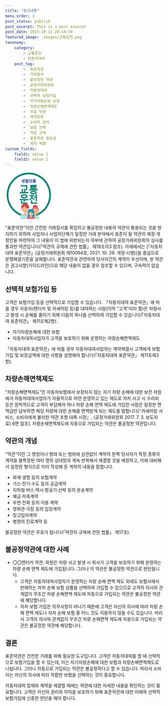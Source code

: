 ```yaml
---
title: "참고내용"
menu_order: 1
post_status: publish
post_excerpt: This is a post excerpt
post_date: 2023-10-11 20:14:59
featured_image: _images/교통운전.png
taxonomy:
    category:
        - 교통운전
        - 자동차대여
    post_tag:
        -  표준약관
        -  거래질서
        -  불공정한 약관
        -  공정거래위원회
        -  자동차대여
        -  선택적 보험가입
        -  자기차량손해 보험
        -  차량손해면책제도
        -  무효 약관
        -  계약조항
        -  소비자 권리
        -  보험 선택
        -  약관 규제
        -  표준약관 중요성
        -  계약 체결
custom_fields:
    field1: value 1
    field2: value 2
---
```


![교통운전](/_images/교통운전.png)

“표준약관”이란 건전한 거래질서를 확립하고 불공정한 내용의 약관이 통용되는 것을 방지하기 위하여 사업자나 사업자단체가 일정한 거래 분야에서 표준이 될 약관의 제정·개정안을 마련하여 그 내용이 이 법에 위반되는지 여부에 관하여 공정거래위원회의 심사를 통과한 약관입니다(「약관의 규제에 관한 법률」 제19조의3 참조).
아래에서는 [「자동차대여 표준약관」(공정거래위원회 제10064호, 2021. 10. 29. 개정·시행)]을 중심으로 분쟁해결기준을 살펴봅니다.
표준약관과 관련하여 당사자간의 계약이 우선이며, 본 약관은 권고사항(가이드라인)으로 해당 내용이 없을 경우 참조할 수 있으며, 구속력이 없습니다.

## 선택적 보험가입 등  
고객은 보험가입 등을 선택적으로 가입할 수 있습니다. 
「자동차대여 표준약관」에 따를 경우 자동차(렌터카 및 카셰어링 등)를 대여하는 사람(이하 “고객”이라 함)은 차량사고 발생 시 손해를 줄이기 위해 다음의 하나를 선택하여 가입할 수 있습니다(「자동차대여 표준약관」 제11조제2항).
- 자기차량손해에 대한 보험
- 자동차대여사업자가 고객을 보호하기 위해 운영하는 차량손해면책제도

「자동차대여 표준약관」에 따를 경우 자동차대여사업자는 계약체결시 고객에게 보험가입 및 보장금액에 대한 사항을 설명해야 합니다(「자동차대여 표준약관」 제11조제3항).

## 차량손해면책제도  
“차량손해면책제도”란 자동차보험에서 보장되지 않는 자기 차량 손해에 대한 보전 차원에서 자동차대여사업자가 자율적으로 마련·운영하고 있는 제도로 자차 사고 시 수리비 등은 원칙적으로 고객이 부담해야 하나 차량 손해 면책 제도에 가입한 사람은 일정한 면책금만 납부하면 해당 차량에 대한 손해를 면책받게 되는 제도를 말합니다[『카셰어링 서비스, 소비자에게 불리한 약관 조항 대폭 시정』, (공정거래위원회 2017. 7. 3. 보도자료) 6면 참조].
차량손해면책제도에 자동으로 가입되는 약관은 불공정한 약관입니다.

## 약관의 개념
“약관”이란 그 명칭이나 형태 또는 범위에 상관없이 계약의 한쪽 당사자가 특정 종류의 계약을 불특정된 여러 명의 상대방과 계속 반복해서 체결할 것을 예정하고, 이에 대비해서 일정한 형식으로 미리 작성해 둔 계약의 내용을 말합니다.
- 화재·생명 등의 보험계약
- 가스·전기·수도 등의 공급계약
- 지하철·버스·택시·항공기·선박 등의 운송계약
- 예금·저축계약
- 우편·전화 등의 이용 계약
- 영화관·극장 등의 입장계약
- 창고임차계약
- 병원의 진료계약 등

불공정한 약관은 무효가 됩니다(「약관의 규제에 관한 법률」 제17조).

## 불공정약관에 대한 사례
- 〇〇렌터카 약관: 회원은 차량 사고 발생 시 회사가 고객을 보호하기 위해 운영하는 차량 손해 면책 제도에 가입됩니다. 그러나 이 약관은 불공정한 약관으로 판단됩니다.
    - 고객은 자동차대여사업자가 운영하는 차량 손해 면책 제도 외에도 보험사에서 판매하는 자차 손해 보험 상품을 선택하여 가입할 수 있으므로 고객의 의사와 관계없이 무조건 차량 손해면책 제도에 자동으로 가입되는 약관은 불공정한 약관에 해당합니다.
    - 자차 보험 가입은 의무사항이 아니기 때문에 고객은 자신의 의사에 따라 차량 손해 면책 제도나 자차 손해 보험 중 어느 것도 이용하지 않을 수도 있습니다. 따라서 고객의 의사와 관계없이 무조건 차량 손해면책 제도에 자동으로 가입되는 약관은 불공정한 약관에 해당합니다.

## 결론
표준약관은 건전한 거래를 위해 필요한 도구입니다. 고객은 자동차대여를 할 때 선택적으로 보험가입을 할 수 있는데, 이는 자기차량손해에 대한 보험과 차량손해면책제도로 나뉩니다. 그러나 자동으로 가입되는 약관은 불공정하다고 할 수 있습니다. 따라서 소비자는 자신의 의사에 따라 적합한 보험을 선택하는 것이 중요합니다.

자동차대여 업체와 계약을 체결할 때에는 약관에 대한 자세한 내용을 확인하는 것이 필요합니다. 고객은 자신의 권리와 이익을 보호하기 위해 표준약관에 대한 이해와 선택적 보험가입에 신중한 판단을 해야 합니다.

